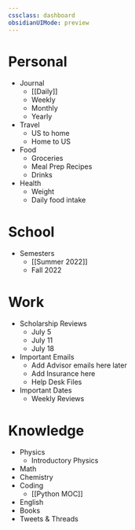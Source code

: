 ```yaml
---
cssclass: dashboard
obsidianUIMode: preview
---
```


# Personal
- Journal
	- [[Daily]]
	- Weekly
	- Monthly
	- Yearly
- Travel
	- US to home
	- Home to US
- Food
	- Groceries
	- Meal Prep Recipes
	- Drinks
- Health
	- Weight
	- Daily food intake

# School
- Semesters
	- [[Summer 2022]]
	- Fall 2022

# Work
- Scholarship Reviews
	- July 5
	- July 11
	- July 18
- Important Emails
	- Add Advisor emails here later
	- Add Insurance here
	- Help Desk Files
- Important Dates
	- Weekly Reviews

# Knowledge 

- Physics
	- Introductory Physics
- Math
- Chemistry
- Coding
	- [[Python MOC]]
- English
- Books
- Tweets & Threads
